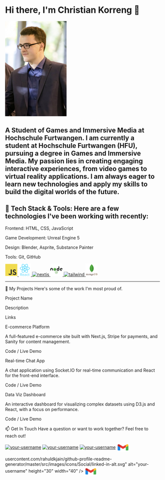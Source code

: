 # Hi there, I'm Christian Korreng 👋
<img src="./Res/Img/Christian_Korreng2.jpg" alt="drawing" width="200"/>


A Student of Games and Immersive Media at Hochschule Furtwangen.
I am currently a student at Hochschule Furtwangen (HFU), pursuing a degree in Games and Immersive Media. My passion lies in creating engaging interactive experiences, from video games to virtual reality applications. I am always eager to learn new technologies and apply my skills to build the digital worlds of the future.
--------------------------------------------------------------------
## 🔧 Tech Stack & Tools: Here are a few technologies I've been working with recently:


Frontend: HTML, CSS, JavaScript 

Game Development: Unreal Engine 5

Design: Blender, Asprite, Substance Painter

Tools: Git, GitHub


<p align="left">
<a href="https://developer.mozilla.org/en-US/docs/Web/JavaScript" target="_blank" rel="noreferrer"> <img src="https://raw.githubusercontent.com/devicons/devicon/master/icons/javascript/javascript-original.svg" alt="javascript" width="40" height="40"/> </a>
<a href="https://reactjs.org/" target="_blank" rel="noreferrer"> <img src="https://raw.githubusercontent.com/devicons/devicon/master/icons/react/react-original-wordmark.svg" alt="react" width="40" height="40"/> </a>
<a href="https://nextjs.org/" target="_blank" rel="noreferrer"> <img src="https://cdn.worldvectorlogo.com/logos/nextjs-2.svg" alt="nextjs" width="40" height="40"/> </a>
<a href="https://nodejs.org" target="_blank" rel="noreferrer"> <img src="https://raw.githubusercontent.com/devicons/devicon/master/icons/nodejs/nodejs-original-wordmark.svg" alt="nodejs" width="40" height="40"/> </a>
<a href="https://tailwindcss.com/" target="_blank" rel="noreferrer"> <img src="https://www.vectorlogo.zone/logos/tailwindcss/tailwindcss-icon.svg" alt="tailwind" width="40" height="40"/> </a>
<a href="https://www.mongodb.com/" target="_blank" rel="noreferrer"> <img src="https://raw.githubusercontent.com/devicons/devicon/master/icons/mongodb/mongodb-original-wordmark.svg" alt="mongodb" width="40" height="40"/> </a>
</p>

---------------------------------------------------------------------------------------------
🚀 My Projects
Here's some of the work I'm most proud of.

Project Name

Description

Links

E-commerce Platform

A full-featured e-commerce site built with Next.js, Stripe for payments, and Sanity for content management.

Code / Live Demo

Real-time Chat App

A chat application using Socket.IO for real-time communication and React for the front-end interface.

Code / Live Demo

Data Viz Dashboard

An interactive dashboard for visualizing complex datasets using D3.js and React, with a focus on performance.

Code / Live Demo

📫 Get In Touch
Have a question or want to work together? Feel free to reach out!

<p align="left">
<a href="https://github.com/your-username" target="blank"><img align="center" src="https://raw.githubusercontent.com/rahuldkjain/github-profile-readme-generator/master/src/images/icons/Social/github.svg" alt="your-username" height="30" width="40" /></a>
<a href="https://twitter.com/your-username" target="blank"><img align="center" src="https://raw.githubusercontent.com/rahuldkjain/github-profile-readme-generator/master/src/images/icons/Social/twitter.svg" alt="your-username" height="30" width="40" /></a>
<a href="https://linkedin.com/in/your-username" target="blank"><img align="center" src="https://raw.githubusercontent.com/rahuldkjain/github-profile-readme-generator/master/src/images/icons/Social/linked-in-alt.svg" alt="your-username" height="30" width="40" /></a>
<a href="mailto:your.email@example.com" target="blank"><img align="center" src="https://raw.githubusercontent.com/rahuldkjain/github-profile-readme-generator/master/src/images/icons/Social/gmail.svg" alt="your-email" height="30" width="40" /></a>
</p>usercontent.com/rahuldkjain/github-profile-readme-generator/master/src/images/icons/Social/linked-in-alt.svg" alt="your-username" height="30" width="40" /></a>
<a href="mailto:your.email@example.com" target="blank"><img align="center" src="https://raw.githubusercontent.com/rahuldkjain/github-profile-readme-generator/master/src/images/icons/Social/gmail.svg" alt="your-email" height="30" width="40" /></a>
</p>
